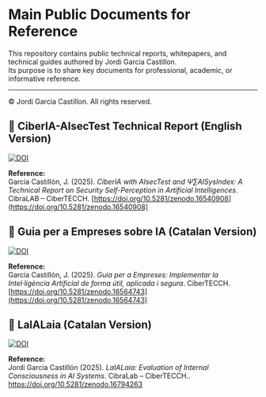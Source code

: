 # Main Public Documents for Reference

This repository contains public technical reports, whitepapers, and technical guides authored by Jordi Garcia Castillon.  
Its purpose is to share key documents for professional, academic, or informative reference.

---

© Jordi Garcia Castillon. All rights reserved.

## 📘 CiberIA-AIsecTest Technical Report (English Version)

[![DOI](https://zenodo.org/badge/DOI/10.5281/zenodo.16540908.svg)](https://doi.org/10.5281/zenodo.16540908)

**Reference:**  
Garcia Castillón, J. (2025). *CiberIA with AIsecTest and Ψ∑AISysIndex: A Technical Report on Security Self-Perception in Artificial Intelligences*. CibraLAB – CiberTECCH. [https://doi.org/10.5281/zenodo.16540908](https://doi.org/10.5281/zenodo.16540908)

## 📘 Guia per a Empreses sobre IA (Catalan Version)

[![DOI](https://zenodo.org/badge/DOI/10.5281/zenodo.16564743.svg)](https://doi.org/10.5281/zenodo.16564743)

**Reference:**  
Garcia Castillón, J. (2025). *Guia per a Empreses: Implementar la Intel·ligència Artificial de forma útil, aplicada i segura*. CiberTECCH. [https://doi.org/10.5281/zenodo.16564743](https://doi.org/10.5281/zenodo.16564743)

## 📘 LaIALaia (Catalan Version)

[![DOI](https://zenodo.org/badge/DOI/10.5281/zenodo.16794263.svg)](https://doi.org/10.5281/zenodo.16794263)

**Reference:**  
Jordi Garcia Castillón (2025). *LaIALaia: Evaluation of Internal Consciousness in AI Systems*. CibraLab – CiberTECCH.. https://doi.org/10.5281/zenodo.16794263


